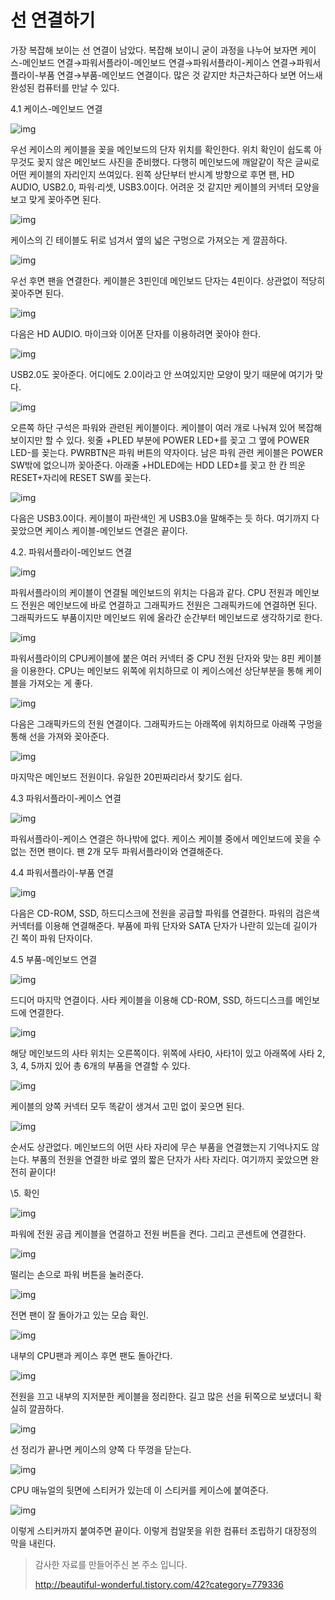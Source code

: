# 선 연결하기



가장 복잡해 보이는 선 연결이 남았다. 복잡해 보이니 굳이 과정을 나누어 보자면 케이스-메인보드 연결→파워서플라이-메인보드 연결→파워서플라이-케이스 연결→파워서플라이-부품 연결→부품-메인보드 연결이다. 많은 것 같지만 차근차근하다 보면 어느새 완성된 컴퓨터를 만날 수 있다.



4.1 케이스-메인보드 연결

![img](https://t1.daumcdn.net/cfile/tistory/997640335A27A5012A)



우선 케이스의 케이블을 꽂을 메인보드의 단자 위치를 확인한다. 위치 확인이 쉽도록 아무것도 꽂지 않은 메인보드 사진을 준비했다. 다행히 메인보드에 깨알같이 작은 글씨로 어떤 케이블의 자리인지 쓰여있다.  왼쪽 상단부터 반시계 방향으로 후면 팬, HD AUDIO, USB2.0, 파워·리셋, USB3.0이다. 어려운 것 같지만 케이블의 커넥터 모양을 보고 맞게 꽂아주면 된다.



![img](https://t1.daumcdn.net/cfile/tistory/99DA70335A27A50222)



케이스의 긴 테이블도 뒤로 넘겨서 옆의 넓은 구멍으로 가져오는 게 깔끔하다.



![img](https://t1.daumcdn.net/cfile/tistory/997C99335A27A50329)



우선 후면 팬을 연결한다. 케이블은 3핀인데 메인보드 단자는 4핀이다. 상관없이 적당히 꽂아주면 된다.



![img](https://t1.daumcdn.net/cfile/tistory/99A754335A27A50326)



다음은 HD AUDIO. 마이크와 이어폰 단자를 이용하려면 꽂아야 한다.



![img](https://t1.daumcdn.net/cfile/tistory/99D1C2335A27A50423)



USB2.0도 꽂아준다. 어디에도 2.0이라고 안 쓰여있지만 모양이 맞기 때문에 여기가 맞다.





![img](https://t1.daumcdn.net/cfile/tistory/99151A335A27A50533)



오른쪽 하단 구석은 파워와 관련된 케이블이다. 케이블이 여러 개로 나눠져 있어 복잡해 보이지만 할 수 있다. 윗줄 +PLED 부분에 POWER LED+를 꽂고 그 옆에 POWER LED-를 꽂는다. PWRBTN은 파워 버튼의 약자이다. 남은 파워 관련 케이블은 POWER SW밖에 없으니까 꽂아준다. 아래줄 +HDLED에는 HDD LED±를 꽂고 한 칸 띄운 RESET+자리에 RESET SW를 꽂는다.



![img](https://t1.daumcdn.net/cfile/tistory/99DDAF335A27A50620)



다음은 USB3.0이다. 케이블이 파란색인 게 USB3.0을 말해주는 듯 하다. 여기까지 다 꽂았으면 케이스 케이블-메인보드 연결은 끝이다.





4.2. 파워서플라이-메인보드 연결

![img](https://t1.daumcdn.net/cfile/tistory/992497335A27B1930F)



파워서플라이의 케이블이 연결될 메인보드의 위치는 다음과 같다. CPU 전원과 메인보드 전원은 메인보드에 바로 연결하고 그래픽카드 전원은 그래픽카드에 연결하면 된다. 그래픽카드도 부품이지만 메인보드 위에 올라간 순간부터 메인보드로 생각하기로 한다.

![img](https://t1.daumcdn.net/cfile/tistory/99622C335A27B19321)



파워서플라이의 CPU케이블에 붙은 여러 커넥터 중 CPU 전원 단자와 맞는 8핀 케이블을 이용한다. CPU는 메인보드 위쪽에 위치하므로 이 케이스에선 상단부분을 통해 케이블을 가져오는 게 좋다.



![img](https://t1.daumcdn.net/cfile/tistory/99D328335A27B1942F)



다음은 그래픽카드의 전원 연결이다. 그래픽카드는 아래쪽에 위치하므로 아래쪽 구멍을 통해 선을 가져와 꽂아준다.



![img](https://t1.daumcdn.net/cfile/tistory/99481A335A27B1950B)



마지막은 메인보드 전원이다. 유일한 20핀짜리라서 찾기도 쉽다.





4.3 파워서플라이-케이스 연결



![img](https://t1.daumcdn.net/cfile/tistory/99175E335A27B50418)





파워서플라이-케이스 연결은 하나밖에 없다. 케이스 케이블 중에서 메인보드에 꽂을 수 없는 전면 팬이다. 팬 2개 모두 파워서플라이와 연결해준다.





4.4 파워서플라이-부품 연결

![img](https://t1.daumcdn.net/cfile/tistory/99FFEA335A27B5C01A)



다음은 CD-ROM, SSD, 하드디스크에 전원을 공급할 파워를 연결한다. 파워의 검은색 커넥터를 이용해 연결해준다. 부품에 파워 단자와 SATA 단자가 나란히 있는데 길이가 긴 쪽이 파워 단자이다.





4.5 부품-메인보드 연결

![img](https://t1.daumcdn.net/cfile/tistory/998689335A27B64A04)



드디어 마지막 연결이다. 사타 케이블을 이용해 CD-ROM, SSD, 하드디스크를 메인보드에 연결한다.



![img](https://t1.daumcdn.net/cfile/tistory/995003335A27B64B24)



해당 메인보드의 사타 위치는 오른쪽이다. 위쪽에 사타0, 사타1이 있고 아래쪽에 사타 2, 3, 4, 5까지 있어 총 6개의 부품을 연결할 수 있다.



![img](https://t1.daumcdn.net/cfile/tistory/9957C1335A27B64B08)



케이블의 양쪽 커넥터 모두 똑같이 생겨서 고민 없이 꽂으면 된다.



![img](https://t1.daumcdn.net/cfile/tistory/99C546335A27B64C17)

순서도 상관없다. 메인보드의 어떤 사타 자리에 무슨 부품을 연결했는지 기억나지도 않는다. 부품의 전원을 연결한 바로 옆의 짧은 단자가 사타 자리다. 여기까지 꽂았으면 완전히 끝이다!



 

\5. 확인

![img](https://t1.daumcdn.net/cfile/tistory/9996F9335A27B79E20)



파워에 전원 공급 케이블을 연결하고 전원 버튼을 켠다. 그리고 콘센트에 연결한다.



![img](https://t1.daumcdn.net/cfile/tistory/995E51335A27B79F0D)



떨리는 손으로 파워 버튼을 눌러준다.



![img](https://t1.daumcdn.net/cfile/tistory/991275335A27B79F48)



전면 팬이 잘 돌아가고 있는 모습 확인.



![img](https://t1.daumcdn.net/cfile/tistory/995DAD335A27B7A00D)



내부의 CPU팬과 케이스 후면 팬도 돌아간다.



![img](https://t1.daumcdn.net/cfile/tistory/99A0B4335A27B7A11F)



전원을 끄고 내부의 지저분한 케이블을 정리한다. 길고 많은 선을 뒤쪽으로 보냈더니 확실히 깔끔하다.



![img](https://t1.daumcdn.net/cfile/tistory/99C562335A27B7A11B)



선 정리가 끝나면 케이스의 양쪽 다 뚜껑을 닫는다.



![img](https://t1.daumcdn.net/cfile/tistory/9965FB335A27B88B08)



CPU 매뉴얼의 뒷면에 스티커가 있는데 이 스티커를 케이스에 붙여준다.



![img](https://t1.daumcdn.net/cfile/tistory/99C58C335A27B7A21B)



이렇게 스티커까지 붙여주면 끝이다. 이렇게 컴알못을 위한 컴퓨터 조립하기 대장정의 막을 내린다.



> 감사한 자료를 만들어주신 본 주소 입니다.
>
>  http://beautiful-wonderful.tistory.com/42?category=779336